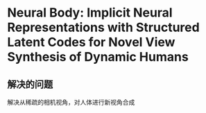 # Neural Body: Implicit Neural Representations with Structured Latent Codes for Novel View Synthesis of Dynamic Humans
##  解决的问题
解决从稀疏的相机视角，对人体进行新视角合成

##  

<!--stackedit_data:
eyJoaXN0b3J5IjpbMTU0MDY0MjYxOSw1MTM4MjEzMzddfQ==
-->